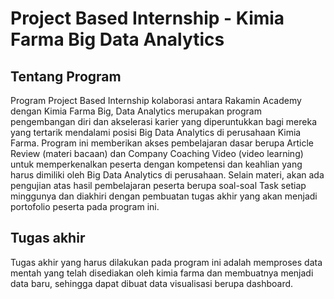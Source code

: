 # Project Based Internship - Kimia Farma Big Data Analytics
## Tentang Program
Program Project Based Internship kolaborasi antara Rakamin Academy dengan Kimia Farma Big, Data Analytics merupakan program pengembangan diri dan akselerasi karier yang diperuntukkan bagi mereka yang tertarik mendalami posisi Big Data Analytics di perusahaan Kimia Farma. Program ini memberikan akses pembelajaran dasar berupa Article Review (materi bacaan) dan Company Coaching Video (video learning) untuk memperkenalkan peserta dengan kompetensi dan keahlian yang harus dimiliki oleh Big Data Analytics di perusahaan. Selain materi, akan ada pengujian atas hasil pembelajaran peserta berupa soal-soal Task setiap minggunya dan diakhiri dengan pembuatan tugas akhir yang akan menjadi portofolio peserta pada program ini.
## Tugas akhir
Tugas akhir yang harus dilakukan pada program ini adalah memproses data mentah yang telah disediakan oleh kimia farma dan membuatnya menjadi data baru, sehingga dapat dibuat data visualisasi berupa dashboard.
